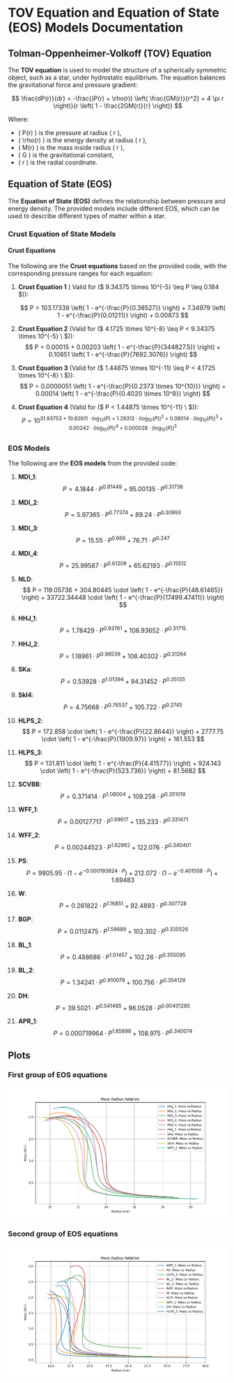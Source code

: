 # TOV Equation and Equation of State (EOS) Models Documentation

## Tolman-Oppenheimer-Volkoff (TOV) Equation

The **TOV equation** is used to model the structure of a spherically symmetric object, such as a star, under hydrostatic equilibrium. The equation balances the gravitational force and pressure gradient:

$$
\frac{dP(r)}{dr} = -\frac{(P(r) + \rho(r)) \left( \frac{GM(r)}{r^2} + 4 \pi r \right)}{r \left( 1 - \frac{2GM(r)}{r} \right)}
$$

Where:
- \( P(r) \) is the pressure at radius \( r \),
- \( \rho(r) \) is the energy density at radius \( r \),
- \( M(r) \) is the mass inside radius \( r \),
- \( G \) is the gravitational constant,
- \( r \) is the radial coordinate.

## Equation of State (EOS)

The **Equation of State (EOS)** defines the relationship between pressure and energy density. The provided models include different EOS, which can be used to describe different types of matter within a star.

### Crust Equation of State Models

#### Crust Equations

The following are the **Crust equations** based on the provided code, with the corresponding pressure ranges for each equation:

1. **Crust Equation 1** ( Valid for \($ 9.34375 \times 10^{-5}  \leq P \leq 0.184 $\)):



   $$
   P = 103.17338 \left( 1 - e^{-\frac{P}{0.38527}} \right) + 7.34979 \left( 1 - e^{-\frac{P}{0.01211}} \right) + 0.00873
   $$

2. **Crust Equation 2** (Valid for \($ 4.1725 \times 10^{-8} \leq P < 9.34375 \times 10^{-5} \ $)):
   $$
   P = 0.00015 + 0.00203 \left( 1 - e^{-\frac{P}{344827.5}} \right) + 0.10851 \left( 1 - e^{-\frac{P}{7692.3076}} \right)
   $$

3. **Crust Equation 3** (Valid for \($ 1.44875 \times 10^{-11} \leq P < 4.1725 \times 10^{-8} \ $)):
   $$
   P = 0.0000051 \left( 1 - e^{-\frac{P}{0.2373 \times 10^{10}}} \right) + 0.00014 \left( 1 - e^{-\frac{P}{0.4020 \times 10^8}} \right)
   $$

4. **Crust Equation 4** (Valid for \($ P < 1.44875 \times 10^{-11} \ $)):
   $$
   P = 10^{31.93753 + 10.82611 \cdot \log_{10}(P) + 1.29312 \cdot \left( \log_{10}(P) \right)^2 + 0.08014 \cdot \left( \log_{10}(P) \right)^3 + 0.00242 \cdot \left( \log_{10}(P) \right)^4 + 0.000028 \cdot \left( \log_{10}(P) \right)^5}
   $$

### EOS Models

The following are the **EOS models** from the provided code:

1. **MDI_1**:
   $$
   P = 4.1844 \cdot P^{0.81449} + 95.00135 \cdot P^{0.31736}
   $$

2. **MDI_2**:
   $$
   P = 5.97365 \cdot P^{0.77374} + 89.24 \cdot P^{0.30993}
   $$

3. **MDI_3**:
   $$
   P = 15.55 \cdot P^{0.666} + 76.71 \cdot P^{0.247}
   $$

4. **MDI_4**:
   $$
   P = 25.99587 \cdot P^{0.61209} + 65.62193 \cdot P^{0.15512}
   $$

5. **NLD**:
   $$
   P = 119.05736 + 304.80445 \cdot \left( 1 - e^{-\frac{P}{48.61465}} \right) + 33722.34448 \cdot \left( 1 - e^{-\frac{P}{17499.47411}} \right)
   $$

6. **HHJ_1**:
   $$
   P = 1.78429 \cdot P^{0.93761} + 106.93652 \cdot P^{0.31715}
   $$

7. **HHJ_2**:
   $$
   P = 1.18961 \cdot P^{0.96539} + 108.40302 \cdot P^{0.31264}
   $$

8. **SKa**:
   $$
   P = 0.53928 \cdot P^{1.01394} + 94.31452 \cdot P^{0.35135}
   $$

9. **SkI4**:
   $$
   P = 4.75668 \cdot P^{0.76537} + 105.722 \cdot P^{0.2745}
   $$

10. **HLPS_2**:
    $$
    P = 172.858 \cdot \left( 1 - e^{-\frac{P}{22.8644}} \right) + 2777.75 \cdot \left( 1 - e^{-\frac{P}{1909.97}} \right) + 161.553
    $$

11. **HLPS_3**:
    $$
    P = 131.811 \cdot \left( 1 - e^{-\frac{P}{4.41577}} \right) + 924.143 \cdot \left( 1 - e^{-\frac{P}{523.736}} \right) + 81.5682
    $$

12. **SCVBB**:
    $$
    P = 0.371414 \cdot P^{1.08004} + 109.258 \cdot P^{0.351019}
    $$

13. **WFF_1**:
    $$
    P = 0.00127717 \cdot P^{1.69617} + 135.233 \cdot P^{0.331471}
    $$

14. **WFF_2**:
    $$
    P = 0.00244523 \cdot P^{1.62962} + 122.076 \cdot P^{0.340401}
    $$

15. **PS**:
    $$
    P = 9805.95 \cdot \left( 1 - e^{-0.000193624 \cdot P} \right) + 212.072 \cdot \left( 1 - e^{-0.401508 \cdot P} \right) + 1.69483
    $$

16. **W**:
    $$
    P = 0.261822 \cdot P^{1.16851} + 92.4893 \cdot P^{0.307728}
    $$

17. **BGP**:
    $$
    P = 0.0112475 \cdot P^{1.59689} + 102.302 \cdot P^{0.335526}
    $$

18. **BL_1**:
    $$
    P = 0.488686 \cdot P^{1.01457} + 102.26 \cdot P^{0.355095}
    $$

19. **BL_2**:
    $$
    P = 1.34241 \cdot P^{0.910079} + 100.756 \cdot P^{0.354129}
    $$

20. **DH**:
    $$
    P = 39.5021 \cdot P^{0.541485} + 96.0528 \cdot P^{0.00401285}
    $$

21. **APR_1**:
    $$
    P = 0.000719964 \cdot P^{1.85898} + 108.975 \cdot P^{0.340074}
    $$

## Plots

### First group of EOS equations
![First group of EOS equations](/Figure_1.png)

### Second group of EOS equations
![Second group of EOS equations](/Figure_2.png)
